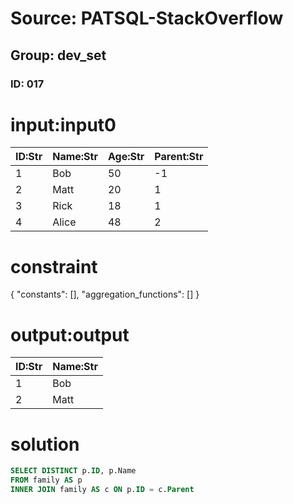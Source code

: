 # Source: PATSQL-StackOverflow
## Group: dev_set
### ID: 017

# input:input0

| ID:Str | Name:Str | Age:Str | Parent:Str |
|---|---|---|---|
| 1 | Bob | 50 | -1 |
| 2 | Matt | 20 | 1 |
| 3 | Rick | 18 | 1 |
| 4 | Alice | 48 | 2 |

# constraint

{
  "constants": [],
  "aggregation_functions": []
}

# output:output

| ID:Str | Name:Str |
|---|---|
| 1 | Bob |
| 2 | Matt |

# solution

```sql
SELECT DISTINCT p.ID, p.Name
FROM family AS p
INNER JOIN family AS c ON p.ID = c.Parent
```
